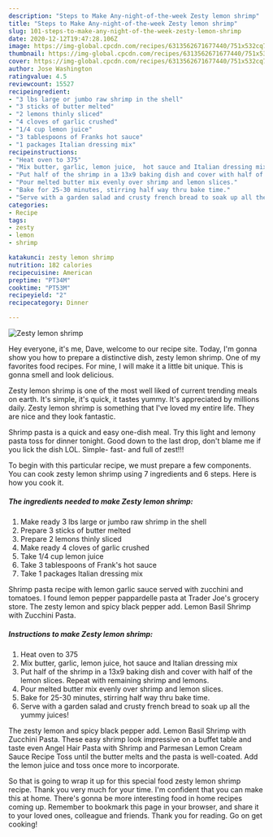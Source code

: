 ```yaml
---
description: "Steps to Make Any-night-of-the-week Zesty lemon shrimp"
title: "Steps to Make Any-night-of-the-week Zesty lemon shrimp"
slug: 101-steps-to-make-any-night-of-the-week-zesty-lemon-shrimp
date: 2020-12-12T19:47:28.106Z
image: https://img-global.cpcdn.com/recipes/6313562671677440/751x532cq70/zesty-lemon-shrimp-recipe-main-photo.jpg
thumbnail: https://img-global.cpcdn.com/recipes/6313562671677440/751x532cq70/zesty-lemon-shrimp-recipe-main-photo.jpg
cover: https://img-global.cpcdn.com/recipes/6313562671677440/751x532cq70/zesty-lemon-shrimp-recipe-main-photo.jpg
author: Jose Washington
ratingvalue: 4.5
reviewcount: 15527
recipeingredient:
- "3 lbs large or jumbo raw shrimp in the shell"
- "3 sticks of butter melted"
- "2 lemons thinly sliced"
- "4 cloves of garlic crushed"
- "1/4 cup lemon juice"
- "3 tablespoons of Franks hot sauce"
- "1 packages Italian dressing mix"
recipeinstructions:
- "Heat oven to 375"
- "Mix butter, garlic, lemon juice,  hot sauce and Italian dressing mix"
- "Put half of the shrimp in a 13x9 baking dish and cover with half of the lemon slices. Repeat with remaining shrimp and lemons."
- "Pour melted butter mix evenly over shrimp and lemon slices."
- "Bake for 25-30 minutes, stirring half way thru bake time."
- "Serve with a garden salad and crusty french bread to soak up all the yummy juices!"
categories:
- Recipe
tags:
- zesty
- lemon
- shrimp

katakunci: zesty lemon shrimp 
nutrition: 182 calories
recipecuisine: American
preptime: "PT34M"
cooktime: "PT53M"
recipeyield: "2"
recipecategory: Dinner

---
```



![Zesty lemon shrimp](https://img-global.cpcdn.com/recipes/6313562671677440/751x532cq70/zesty-lemon-shrimp-recipe-main-photo.jpg)

Hey everyone, it's me, Dave, welcome to our recipe site. Today, I'm gonna show you how to prepare a distinctive dish, zesty lemon shrimp. One of my favorites food recipes. For mine, I will make it a little bit unique. This is gonna smell and look delicious.

Zesty lemon shrimp is one of the most well liked of current trending meals on earth. It's simple, it's quick, it tastes yummy. It's appreciated by millions daily. Zesty lemon shrimp is something that I've loved my entire life. They are nice and they look fantastic.

Shrimp pasta is a quick and easy one-dish meal. Try this light and lemony pasta toss for dinner tonight. Good down to the last drop, don&#39;t blame me if you lick the dish LOL. Simple- fast- and full of zest!!!


To begin with this particular recipe, we must prepare a few components. You can cook zesty lemon shrimp using 7 ingredients and 6 steps. Here is how you cook it.

<!--inarticleads1-->

##### The ingredients needed to make Zesty lemon shrimp:

1. Make ready 3 lbs large or jumbo raw shrimp in the shell
1. Prepare 3 sticks of butter melted
1. Prepare 2 lemons thinly sliced
1. Make ready 4 cloves of garlic crushed
1. Take 1/4 cup lemon juice
1. Take 3 tablespoons of Frank&#39;s hot sauce
1. Take 1 packages Italian dressing mix


Shrimp pasta recipe with lemon garlic sauce served with zucchini and tomatoes. I found lemon pepper pappardelle pasta at Trader Joe&#39;s grocery store. The zesty lemon and spicy black pepper add. Lemon Basil Shrimp with Zucchini Pasta. 

<!--inarticleads2-->

##### Instructions to make Zesty lemon shrimp:

1. Heat oven to 375
1. Mix butter, garlic, lemon juice,  hot sauce and Italian dressing mix
1. Put half of the shrimp in a 13x9 baking dish and cover with half of the lemon slices. Repeat with remaining shrimp and lemons.
1. Pour melted butter mix evenly over shrimp and lemon slices.
1. Bake for 25-30 minutes, stirring half way thru bake time.
1. Serve with a garden salad and crusty french bread to soak up all the yummy juices!


The zesty lemon and spicy black pepper add. Lemon Basil Shrimp with Zucchini Pasta. These easy shrimp look impressive on a buffet table and taste even Angel Hair Pasta with Shrimp and Parmesan Lemon Cream Sauce Recipe Toss until the butter melts and the pasta is well-coated. Add the lemon juice and toss once more to incorporate. 

So that is going to wrap it up for this special food zesty lemon shrimp recipe. Thank you very much for your time. I'm confident that you can make this at home. There's gonna be more interesting food in home recipes coming up. Remember to bookmark this page in your browser, and share it to your loved ones, colleague and friends. Thank you for reading. Go on get cooking!
